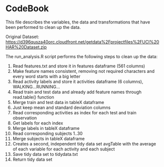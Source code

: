 CodeBook
========
This file describes the variables, the data and transformations that have been performed to clean up the data.  
     
Original Dataset:  
https://d396qusza40orc.cloudfront.net/getdata%2Fprojectfiles%2FUCI%20HAR%20Dataset.zip  

The run_analysis.R script performs the following steps to clean up the data:   
1. Read features.txt and store it in features dataframe (561 columns)
2. Make feature names consistent, removing not required characters and every word starts with a big letter
3. Read activity labels and store it activities dataframe (6 columns), WALKING...RUNNING...
4. Read train and test data and already add feature names through read.table() function
5. Merge train and test data in tableX dataframe
6. Just keep mean and standard deviation columns
7. Read corresponding activities as index for each test and train observation 
8. Get labels for each index
9. Merge labels in tableX dataframe
10. Read corresponding subjects 1..30
11. Merge subjects in tableX dataframe
12. Creates a second, independent tidy data set avgTable with the average of each variable for each activity and each subject
13. Save tidy data set to tidydata.txt
14. Return tidy data set
 
